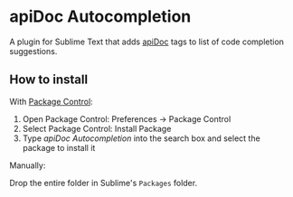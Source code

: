 apiDoc Autocompletion
========================

A plugin for Sublime Text that adds [apiDoc](https://github.com/apidoc/apidoc) tags to list of code completion suggestions.

## How to install

With [Package Control](https://sublime.wbond.net/):

1. Open Package Control: Preferences -> Package Control
2. Select Package Control: Install Package
3. Type *apiDoc Autocompletion* into the search box and select the package to install it

Manually:

Drop the entire folder in Sublime's `Packages` folder.
